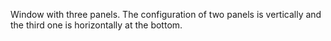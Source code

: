 Window with three panels. The configuration of two panels is vertically and the
third one is horizontally at the bottom.